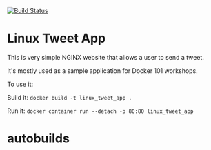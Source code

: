 [![Build Status](https://travis-ci.org/vegasbrianc/autobuilds.svg?branch=dev)](https://travis-ci.org/vegasbrianc/autobuilds)

# Linux Tweet App

This is very simple NGINX website that allows a user to send a tweet. 

It's mostly used as a sample application for Docker 101 workshops. 

To use it:

Build it:
`docker build -t linux_tweet_app .`

Run it:
`docker container run --detach -p 80:80 linux_tweet_app`
# autobuilds
